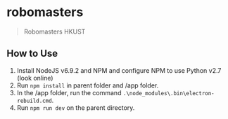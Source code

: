 # robomasters

> Robomasters HKUST

## How to Use

1. Install NodeJS v6.9.2 and NPM and configure NPM to use Python v2.7 (look online)
2. Run `npm install` in parent folder and /app folder.
3. In the /app folder, run the command `.\node_modules\.bin\electron-rebuild.cmd`.
4. Run `npm run dev` on the parent directory.